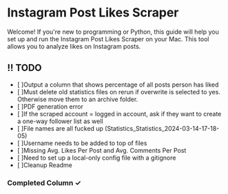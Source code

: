 # Instagram Post Likes Scraper

Welcome! If you're new to programming or Python, this guide will help you set up and run the Instagram Post Likes Scraper on your Mac. This tool allows you to analyze likes on Instagram posts.

## ‼️ TODO

- [ ]Output a column that shows percentage of all posts person has liked
- [ ]Must delete old statistics files on rerun if overwrite is selected to yes. Otherwise move them to an archive folder.
- [ ]PDF generation error
- [ ]If the scraped account = logged in account, ask if they want to create a one-way follower list as well
- [ ]File names are all fucked up (Statistics_Statistics_2024-03-14-17-18-05)
- [ ]Username needs to be added to top of files
- [ ]Missing Avg. Likes Per Post and Avg. Comments Per Post
- [ ]Need to set up a local-only config file with a gitignore
- [ ]Cleanup Readme

### Completed Column ✓

